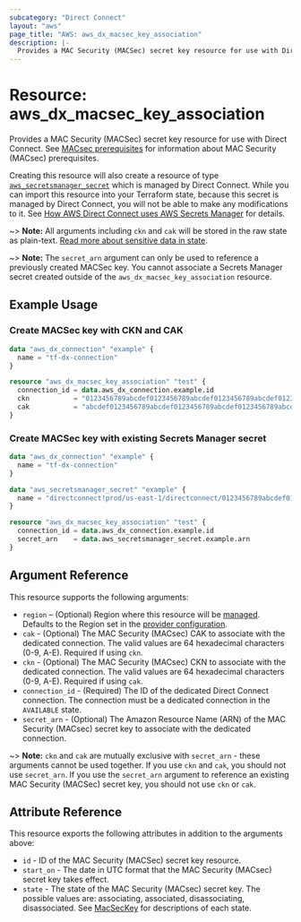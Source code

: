 ```yaml
---
subcategory: "Direct Connect"
layout: "aws"
page_title: "AWS: aws_dx_macsec_key_association"
description: |-
  Provides a MAC Security (MACSec) secret key resource for use with Direct Connect.
---
```


# Resource: aws_dx_macsec_key_association

Provides a MAC Security (MACSec) secret key resource for use with Direct Connect. See [MACsec prerequisites](https://docs.aws.amazon.com/directconnect/latest/UserGuide/direct-connect-mac-sec-getting-started.html#mac-sec-prerequisites) for information about MAC Security (MACsec) prerequisites.

Creating this resource will also create a resource of type [`aws_secretsmanager_secret`](https://registry.terraform.io/providers/hashicorp/aws/latest/docs/resources/secretsmanager_secret) which is managed by Direct Connect. While you can import this resource into your Terraform state, because this secret is managed by Direct Connect, you will not be able to make any modifications to it. See [How AWS Direct Connect uses AWS Secrets Manager](https://docs.aws.amazon.com/secretsmanager/latest/userguide/integrating_how-services-use-secrets_directconnect.html) for details.

~> **Note:** All arguments including `ckn` and `cak` will be stored in the raw state as plain-text.
[Read more about sensitive data in state](https://www.terraform.io/docs/state/sensitive-data.html).

~> **Note:** The `secret_arn` argument can only be used to reference a previously created MACSec key. You cannot associate a Secrets Manager secret created outside of the `aws_dx_macsec_key_association` resource.

## Example Usage

### Create MACSec key with CKN and CAK

```terraform
data "aws_dx_connection" "example" {
  name = "tf-dx-connection"
}

resource "aws_dx_macsec_key_association" "test" {
  connection_id = data.aws_dx_connection.example.id
  ckn           = "0123456789abcdef0123456789abcdef0123456789abcdef0123456789abcdef"
  cak           = "abcdef0123456789abcdef0123456789abcdef0123456789abcdef0123456789"
}
```

### Create MACSec key with existing Secrets Manager secret

```terraform
data "aws_dx_connection" "example" {
  name = "tf-dx-connection"
}

data "aws_secretsmanager_secret" "example" {
  name = "directconnect!prod/us-east-1/directconnect/0123456789abcdef0123456789abcdef0123456789abcdef0123456789abcdef"
}

resource "aws_dx_macsec_key_association" "test" {
  connection_id = data.aws_dx_connection.example.id
  secret_arn    = data.aws_secretsmanager_secret.example.arn
}
```

## Argument Reference

This resource supports the following arguments:

* `region` – (Optional) Region where this resource will be [managed](https://docs.aws.amazon.com/general/latest/gr/rande.html#regional-endpoints). Defaults to the Region set in the [provider configuration](https://registry.terraform.io/providers/hashicorp/aws/latest/docs#aws-configuration-reference).
* `cak` - (Optional) The MAC Security (MACsec) CAK to associate with the dedicated connection. The valid values are 64 hexadecimal characters (0-9, A-E). Required if using `ckn`.
* `ckn` - (Optional) The MAC Security (MACsec) CKN to associate with the dedicated connection. The valid values are 64 hexadecimal characters (0-9, A-E). Required if using `cak`.
* `connection_id` - (Required) The ID of the dedicated Direct Connect connection. The connection must be a dedicated connection in the `AVAILABLE` state.
* `secret_arn` - (Optional) The Amazon Resource Name (ARN) of the MAC Security (MACsec) secret key to associate with the dedicated connection.

~> **Note:** `ckn` and `cak` are mutually exclusive with `secret_arn` - these arguments cannot be used together. If you use `ckn` and `cak`, you should not use `secret_arn`. If you use the `secret_arn` argument to reference an existing MAC Security (MACSec) secret key, you should not use `ckn` or `cak`.

## Attribute Reference

This resource exports the following attributes in addition to the arguments above:

* `id` - ID of the MAC Security (MACSec) secret key resource.
* `start_on` - The date in UTC format that the MAC Security (MACsec) secret key takes effect.
* `state` -  The state of the MAC Security (MACsec) secret key. The possible values are: associating, associated, disassociating, disassociated. See [MacSecKey](https://docs.aws.amazon.com/directconnect/latest/APIReference/API_MacSecKey.html#DX-Type-MacSecKey-state) for descriptions of each state.
